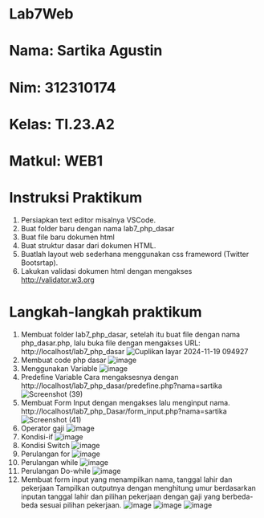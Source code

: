 # Lab7Web
# Nama: Sartika Agustin
# Nim: 312310174
# Kelas: TI.23.A2
# Matkul: WEB1
# Instruksi Praktikum
1. Persiapkan text editor misalnya VSCode.
2. Buat folder baru dengan nama lab7_php_dasar
3. Buat file baru dokumen html
4. Buat struktur dasar dari dokumen HTML.
5. Buatlah layout web sederhana menggunakan css frameword (Twitter Bootsrtap).
6. Lakukan validasi dokumen html dengan mengakses http://validator.w3.org
# Langkah-langkah praktikum
1. Membuat folder lab7_php_dasar, setelah itu buat file dengan nama php_dasar.php, lalu buka file dengan mengakses URL: http://localhost/lab7_php_dasar
![Cuplikan layar 2024-11-19 094927](https://github.com/user-attachments/assets/77884e1e-223d-44ce-9c8b-5790b86d1220)
2. Membuat code php dasar
![image](https://github.com/user-attachments/assets/f600e6a3-c29c-4dd6-83b5-70e3a1c72440)
3. Menggunakan Variable
![image](https://github.com/user-attachments/assets/40431779-0833-4cc4-8bd0-5e558f9b12a9)
4. Predefine Variable
Cara mengaksesnya dengan http://localhost/lab7_php_dasar/predefine.php?nama=sartika
![Screenshot (39)](https://github.com/user-attachments/assets/f6c18432-ae58-4ec2-99a7-ae31d7f5a447)
5. Membuat Form Input dengan mengakses lalu menginput nama. http://localhost/lab7_php_Dasar/form_input.php?nama=sartika
![Screenshot (41)](https://github.com/user-attachments/assets/7c41c6ed-4b03-4374-b0b1-0b38a540941c)
6. Operator gaji
![image](https://github.com/user-attachments/assets/e838ea46-1629-42b3-8659-0da0e6735440)
7. Kondisi-if
![image](https://github.com/user-attachments/assets/876595da-8dc9-40c1-8472-a59416ec45f6)
8. Kondisi Switch
![image](https://github.com/user-attachments/assets/5ed69483-248c-4fc0-8ebe-fc7efac7131e)
10. Perulangan for
![image](https://github.com/user-attachments/assets/9b740bf1-189a-432a-98f2-d66b5ab1edc1)
11. Perulangan while
![image](https://github.com/user-attachments/assets/02fe8b20-adad-4800-a73f-7e982dae5437)
12. Perulangan Do-while
![image](https://github.com/user-attachments/assets/e0abe275-57e5-44b2-a001-aa1a34c9b5a8)
13. Membuat form input yang menampilkan nama, tanggal lahir dan pekerjaan
Tampilkan outputnya dengan menghitung umur berdasarkan inputan tanggal lahir dan pilihan pekerjaan dengan gaji
yang berbeda-beda sesuai pilihan pekerjaan.
![image](https://github.com/user-attachments/assets/956e93e9-2cc5-4e9e-9879-9534a3562f46)
![image](https://github.com/user-attachments/assets/433d33c0-d4f3-43ae-b7b3-85114fda94ad)
![image](https://github.com/user-attachments/assets/6ccbda63-0bb9-4e81-ab23-c8dd3d6adf70)




   


